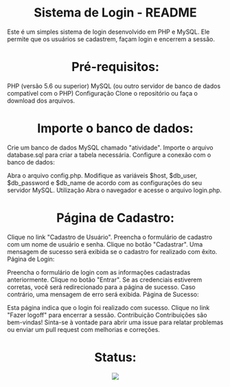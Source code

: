 <h1 align="center">Sistema de Login - README</h1>

Este é um simples sistema de login desenvolvido em PHP e MySQL. Ele permite que os usuários se cadastrem, façam login e encerrem a sessão.

<h1 align="center">Pré-requisitos:</h1>

PHP (versão 5.6 ou superior)
MySQL (ou outro servidor de banco de dados compatível com o PHP)
Configuração
Clone o repositório ou faça o download dos arquivos.

<h1 align="center">Importe o banco de dados:</h1>

Crie um banco de dados MySQL chamado "atividade".
Importe o arquivo database.sql para criar a tabela necessária.
Configure a conexão com o banco de dados:

Abra o arquivo config.php.
Modifique as variáveis $host, $db_user, $db_password e $db_name de acordo com as configurações do seu servidor MySQL.
Utilização
Abra o navegador e acesse o arquivo login.php.

<h1 align="center">Página de Cadastro:</h1>

Clique no link "Cadastro de Usuário".
Preencha o formulário de cadastro com um nome de usuário e senha.
Clique no botão "Cadastrar".
Uma mensagem de sucesso será exibida se o cadastro for realizado com êxito.
Página de Login:

Preencha o formulário de login com as informações cadastradas anteriormente.
Clique no botão "Entrar".
Se as credenciais estiverem corretas, você será redirecionado para a página de sucesso.
Caso contrário, uma mensagem de erro será exibida.
Página de Sucesso:

Esta página indica que o login foi realizado com sucesso.
Clique no link "Fazer logoff" para encerrar a sessão.
Contribuição
Contribuições são bem-vindas! Sinta-se à vontade para abrir uma issue para relatar problemas ou enviar um pull request com melhorias e correções.

<h1 align="center">Status:</h1>


<p align="center">
<img src="http://img.shields.io/static/v1?label=STATUS&message=EM%20DESENVOLVIMENTO&color=GREEN&style=for-the-badge"/>
</p>